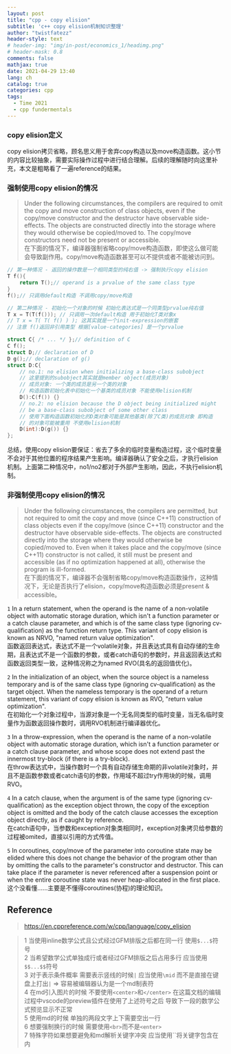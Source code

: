 ```yaml
---
layout: post
title: "cpp - copy elision"
subtitle: 'c++ copy elision机制知识整理'
author: "twistfatezz"
header-style: text
# header-img: "img/in-post/economics_1/headimg.png"
# header-mask: 0.8
comments: false 
mathjax: true
date: 2021-04-29 13:40
lang: ch 
catalog: true 
categories: cpp
tags:
  - Time 2021
  - cpp fundermentals
---
```


### copy elision定义
copy elision拷贝省略，顾名思义用于舍弃copy构造以及move构造函数。这小节的内容比较抽象，需要实际操作过程中进行结合理解。后续的理解随时向这里补充，本文是粗略看了一遍reference的结果。

### 强制使用copy elision的情况
> Under the following circumstances, the compilers are required to omit the copy and move construction of class objects, even if the copy/move constructor and the destructor have observable side-effects. The objects are constructed directly into the storage where they would otherwise be copied/moved to. The copy/move constructors need not be present or accessible. <br>
> 在下面的情况下，编译器强制省略copy/move构造函数，即使这么做可能会导致副作用。copy/move构造函数甚至可以不提供或者不能被访问到。

```c++
// 第一种情况 - 返回的操作数是一个相同类型的纯右值 -> 强制执行copy elision
T f(){
    return T();// operand is a prvalue of the same class type 
}
f();// 只调用default构造 不调用copy/move构造
```
```c++
// 第二种情况 - 初始化一个对象的时候 初始化表达式是一个同类型prvalue纯右值
T x = T(T(f())); // 只调用一次default构造 用于初始化T类对象x
// T x = T( T( f() ) ); 这其实就是一个init-expression的嵌套 
// 注意 f()返回非引用类型 根据[value-categories] 是一个prvalue
```
```c++
struct C{ /* ... */ };// definition of C
C f();
struct D;// declaration of D
D g();// declaration of g()
struct D:C{
    // no.1: no elision when initializing a base-class subobject
    // 这里提到的subobject其实就是member object(成员对象) 
    // 成员对象: 一个类的成员是另一个类的对象
    // 构造函数初始化表中初始化一个基类的成员对象 不能使用elision机制
    D():C(f()) {}
    // no.2: no elision because the D object being initialized might
    // be a base-class subobject of some other class
    // 使用下面构造函数初始化的D类对象可能是其他基类(除了C类)的成员对象 即构造
    // 的对象可能被重用 不使用elision机制
    D(int):D(g()) {} 
};
```
总结，使用copy elision要保证：省去了多余的临时变量构造过程，这个临时变量不会对于其他位置的程序结果产生影响。编译器确认了安全之后，才执行elision机制。上面第二种情况中，no1/no2都对于外部产生影响，因此，不执行elision机制。

### 非强制使用copy elision的情况
> Under the following circumstances, the compilers are permitted, but not required to omit the copy and move (since C++11) construction of class objects even if the copy/move (since C++11) constructor and the destructor have observable side-effects. The objects are constructed directly into the storage where they would otherwise be copied/moved to. Even when it takes place and the copy/move (since C++11) constructor is not called, it still must be present and accessible (as if no optimization happened at all), otherwise the program is ill-formed. <br>
> 在下面的情况下，编译器不会强制省略copy/move构造函数操作，这种情况下，无论是否执行了elision，copy/move构造函数必须是present & accessible。

`1` In a return statement, when the operand is the name of a non-volatile object with automatic storage duration, which isn't a function parameter or a catch clause parameter, and which is of the same class type (ignoring cv-qualification) as the function return type. This variant of copy elision is known as NRVO, "named return value optimization". <br>
函数返回表达式，表达式不是一个volatile对象，并且表达式具有自动存储的生命期，且表达式不是一个函数的参数，或者catch语句的参数时，并且返回表达式和函数返回类型一致，这种情况称之为named RVO(具名的返回值优化)。

`2` In the initialization of an object, when the source object is a nameless temporary and is of the same class type (ignoring cv-qualification) as the target object. When the nameless temporary is the operand of a return statement, this variant of copy elision is known as RVO, "return value optimization". <br>
在初始化一个对象过程中，当源对象是一个无名同类型的临时变量，当无名临时变量作为函数返回操作数时，调用RVO机制进行编译器优化。

`3` In a throw-expression, when the operand is the name of a non-volatile object with automatic storage duration, which isn't a function parameter or a catch clause parameter, and whose scope does not extend past the innermost try-block (if there is a try-block). <br>
在throw表达式中，当操作数时一个具有自动存储生命期的非volatile对象时，并且不是函数参数或者catch语句的参数，作用域不超过try作用块的时候，调用RVO。

`4` In a catch clause, when the argument is of the same type (ignoring cv-qualification) as the exception object thrown, the copy of the exception object is omitted and the body of the catch clause accesses the exception object directly, as if caught by reference. <br>
在catch语句中，当参数和exception对象类相同时，exception对象拷贝给参数的过程被omited，直接以引用的方式传值。

`5` In coroutines, copy/move of the parameter into coroutine state may be elided where this does not change the behavior of the program other than by omitting the calls to the parameter's constructor and destructor. This can take place if the parameter is never referenced after a suspension point or when the entire coroutine state was never heap-allocated in the first place. <br>
这个没看懂......主要是不懂得coroutines(协程)的理论知识。


## Reference
> https://en.cppreference.com/w/cpp/language/copy_elision

> 1 当使用inline数学公式且公式经过GFM排版之后都在同一行 使用`$...$`符号<br>
> 2 当希望数学公式单独成行或者经过GFM排版之后占用多行 应当使用`$$...$$`符号<br>
> 3 对于表示条件概率 需要表示竖线的时候`|` 应当使用`\mid` 而不是直接在键盘上打出`|` => 容易被编辑器认为是一个md制表符<br>
> 4 在md引入图片的时候 不要使用`<center>`和`</center>` 在这篇文档的编辑过程中vscode的preview插件在使用了上述符号之后 导致下一段的数学公式预览显示不正常<br>
> 5 使用md的时候 单独的两段文字上下需要空出一行<br>
> 6 想要强制换行的时候 需要使用`<br>`而不是`<enter>`<br>
> 7 特殊字符如果想要避免和md解析关键字冲突 应当使用``将关键字包含在内
